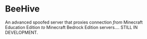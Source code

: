 # BeeHive
An advanced spoofed server that proxies connection *from* Minecraft Education Edition *to* Minecraft Bedrock Edition servers.... STILL IN DEVELOPMENT.